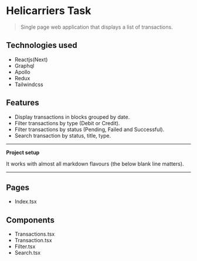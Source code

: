 # Helicarriers Task

> Single page web application that displays a list of transactions. 

## Technologies used

- Reactjs(Next)
- Graphql
- Apollo
- Redux
- Tailwindcss

## Features

- Display transactions in blocks grouped by date.
- Filter transactions by type (Debit or Credit).
- Filter transactions by status (Pending, Failed and Successful).
- Search transaction by status, title, type. 

---
**Project setup**

It works with almost all markdown flavours (the below blank line matters).

---

## Pages

- Index.tsx

## Components
- Transactions.tsx
- Transaction.tsx
- Filter.tsx
- Search.tsx



